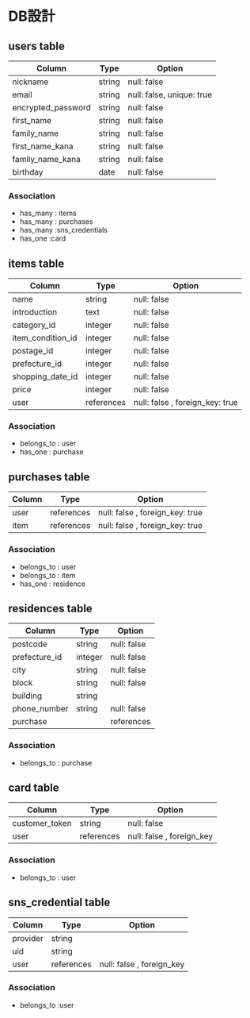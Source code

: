 # DB設計

## users table

| Column                | Type           | Option           |
| --------------------- | -------------- | ---------------- |
| nickname              | string         | null: false      |
| email                 | string         | null: false, unique: true      |
| encrypted_password    | string         | null: false      |
| first_name            | string         | null: false      |
| family_name           | string         | null: false      |
| first_name_kana       | string         | null: false      |
| family_name_kana      | string         | null: false      |
| birthday              | date           | null: false      |

### Association

- has_many : items
- has_many : purchases
- has_many :sns_credentials
- has_one :card

## items table

| Column                | Type           | Option           |
| --------------------- | -------------- | ---------------- |
| name                  | string         | null: false      |
| introduction          | text           | null: false      |
| category_id           | integer        | null: false      |
| item_condition_id     | integer        | null: false      |
| postage_id            | integer        | null: false      |
| prefecture_id         | integer        | null: false      |
| shopping_date_id      | integer        | null: false      |
| price                 | integer        | null: false      |
| user                  | references     | null: false , foreign_key: true     |

### Association

- belongs_to : user
- has_one : purchase

## purchases table

| Column                | Type           | Option           |
| --------------------- | -------------- | ---------------- |
| user                  | references     | null: false , foreign_key: true     |
| item                  | references     | null: false , foreign_key: true     |

### Association

- belongs_to : user
- belongs_to : item
- has_one    : residence

## residences table

|Column                 | Type           | Option           |
| --------------------- | -------------- | ---------------- |
| postcode              | string         | null: false      |
| prefecture_id         | integer        | null: false      |
| city                  | string         | null: false      |
| block                 | string         | null: false      |
| building              | string         |                  |
| phone_number          | string         | null: false      |
| purchase |            | references     | null: false , foreign_key |
### Association

- belongs_to : purchase

## card table

|Column                 | Type           | Option           |
| --------------------- | -------------- | ---------------- |
| customer_token        | string         | null: false      |
| user                  | references     | null: false , foreign_key |

### Association

- belongs_to : user

## sns_credential table

|Column                 | Type           | Option           |
| --------------------- | -------------- | ---------------- |
| provider              | string         |                  |
| uid                   | string         |                  |
| user                  | references     | null: false , foreign_key |


### Association

- belongs_to :user